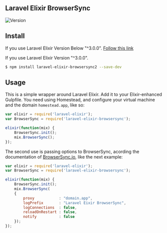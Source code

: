 ## Laravel Elixir BrowserSync

![Version](https://img.shields.io/npm/v/laravel-elixir-browsersync.svg?style=flat-square)


## Install

If you use Laravel Elixir Version Below "^3.0.0". [Follow this link](https://github.com/anheru88/laravel-elixir-browser-sync)


If you use Laravel Elixir Version "^3.0.0". 

```sh
$ npm install laravel-elixir-browsersync2 --save-dev
```

## Usage

This is a simple wrapper around Laravel Elixir. Add it to your Elixir-enhanced Gulpfile. You need using Homestead, and configure your virtual machine and the domain `homestead.app`, like so: 

```javascript
var elixir = require('laravel-elixir');
var BrowserSync = require('laravel-elixir-browsersync');

elixir(function(mix) {
	BrowserSync.init();
	mix.BrowserSync();
});
```

The second use is passing options to BrowserSync, acording the documentation of [BrowserSync.io](http://www.browsersync.io/docs/options/), like the next example:

```javascript
var elixir = require('laravel-elixir');
var BrowserSync = require('laravel-elixir-browsersync');

elixir(function(mix) {
	BrowserSync.init();
	mix.BrowserSync(
	{
		proxy 			: "domain.app",
        logPrefix		: "Laravel Eixir BrowserSync",
        logConnections	: false,
        reloadOnRestart : false,
        notify 			: false
	});
});
```